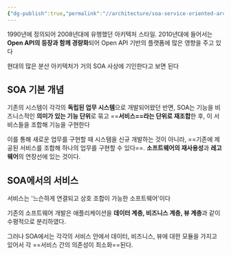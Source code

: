 ```yaml
---
{"dg-publish":true,"permalink":"//architecture/soa-service-oriented-architecture/","dgPassFrontmatter":true}
---
```



1990년에 정의되어 2008년대에 유행했던 아키텍처 스타일.
2010년대에 들어서는 **Open API의 등장과 함께 경량화**되어 Open API 기반의 플랫폼에 많은 영향을 주고 있다

현대의 많은 분산 아키텍처가 거의 SOA 사상에 기인한다고 보면 된다

## SOA 기본 개념
기존의 시스템이 각각의 **독립된 업무 시스템**으로 개발되어왔던 반면,
SOA는 기능을 비즈니스적인 **의미가 있는 기능 단위**로 묶고 ==**서비스==라는 단위로 재조합**한 후, 이 서비스들을 조합해 기능을 구현한다

이를 통해 새로운 업무를 구현할 때 시스템을 신규 개발하는 것이 아니라, ==기존에 제공된 서비스를 조합해 하나의 업무를 구현할 수 있다==. **소프트웨어의 재사용성**과 **레고웨어**의 연장선에 있는 것이다.

## SOA에서의 서비스
서비스는 '느슨하게 연결되고 상호 조합이 가능한 소프트웨어'이다

기존의 소프트웨어 개발은 애플리케이션을 **데이터 계층, 비즈니스 계층, 뷰 계층**과 같이 수평적으로 분리하였다.

그러나 SOA에서는 각각의 서비스 안에서 데이터, 비즈니스, 뷰에 대한 모듈을 가지고 있어서 각 ==서비스 간의 의존성이 최소화==된다.